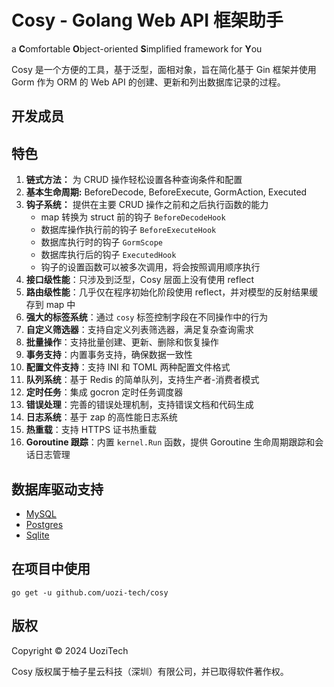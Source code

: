 <script setup>
import { VPTeamMembers } from 'vitepress/theme';

const blogIcon = '<svg xmlns="http://www.w3.org/2000/svg" viewBox="0 0 24 24" xml:space="preserve"><title>Blog</title><path d="M5 23c-2.2 0-4-1.8-4-4v-8h2v4.5c.6-.3 1.3-.5 2-.5 2.2 0 4 1.8 4 4s-1.8 4-4 4zm0-6c-1.1 0-2 .9-2 2s.9 2 2 2 2-.9 2-2-.9-2-2-2zm19 2h-2C22 9.6 14.4 2 5 2V0c10.5 0 19 8.5 19 19zm-5 0h-2c0-6.6-5.4-12-12-12V5c7.7 0 14 6.3 14 14zm-5 0h-2c0-3.9-3.1-7-7-7v-2c5 0 9 4 9 9z"/></svg>';

const members = [
  {
    avatar: 'https://www.github.com/0xJacky.png',
    name: '0xJacky',
    title: '开发者',
    links: [
      { icon: 'github', link: 'https://github.com/0xJacky' },
      { icon: { svg: blogIcon }, link: 'https://jackyu.cn' }
    ]
  }, {
    avatar: 'https://www.github.com/Hintay.png',
    name: 'Hintay',
    title: '开发者',
    links: [
      { icon: 'github', link: 'https://github.com/Hintay' },
      { icon: { svg: blogIcon }, link: 'https://blog.kugeek.com' }
    ]
  }, {
    avatar: 'https://github.com/thahao.png',
    name: 'Thahao',
    title: '开发者',
    links: [
      { icon: 'github', link: 'https://github.com/thahao' },
      { icon: { svg: blogIcon }, link: 'https://blog.2huo.tech' }
    ]
  }, {
    avatar: 'https://github.com/akinoccc.png',
    name: 'Akino',
    title: '开发者',
    links: [
      { icon: 'github', link: 'https://github.com/akinoccc' },
      { icon: { svg: blogIcon }, link: 'https://akino.icu' }
    ]
  },
]
</script>

# Cosy - Golang Web API 框架助手

a **C**omfortable **O**bject-oriented **S**implified framework for **Y**ou

Cosy 是一个方便的工具，基于泛型，面相对象，旨在简化基于 Gin 框架并使用 Gorm 作为 ORM 的 Web API 的创建、更新和列出数据库记录的过程。

## 开发成员

<VPTeamMembers size="small" :members="members" />

## 特色

1. **链式方法：** 为 CRUD 操作轻松设置各种查询条件和配置
2. **基本生命周期:** BeforeDecode, BeforeExecute, GormAction, Executed
3. **钩子系统：** 提供在主要 CRUD 操作之前和之后执行函数的能力
    - map 转换为 struct 前的钩子 `BeforeDecodeHook`
    - 数据库操作执行前的钩子 `BeforeExecuteHook`
    - 数据库执行时的钩子 `GormScope`
    - 数据库执行后的钩子 `ExecutedHook`
    - 钩子的设置函数可以被多次调用，将会按照调用顺序执行
4. **接口级性能**：只涉及到泛型，Cosy 层面上没有使用 reflect
5. **路由级性能**：几乎仅在程序初始化阶段使用 reflect，并对模型的反射结果缓存到 map 中
6. **强大的标签系统**：通过 `cosy` 标签控制字段在不同操作中的行为
7. **自定义筛选器**：支持自定义列表筛选器，满足复杂查询需求
8. **批量操作**：支持批量创建、更新、删除和恢复操作
9. **事务支持**：内置事务支持，确保数据一致性
10. **配置文件支持**：支持 INI 和 TOML 两种配置文件格式
11. **队列系统**：基于 Redis 的简单队列，支持生产者-消费者模式
12. **定时任务**：集成 gocron 定时任务调度器
13. **错误处理**：完善的错误处理机制，支持错误文档和代码生成
14. **日志系统**：基于 zap 的高性能日志系统
15. **热重载**：支持 HTTPS 证书热重载
16. **Goroutine 跟踪**：内置 `kernel.Run` 函数，提供 Goroutine 生命周期跟踪和会话日志管理

## 数据库驱动支持

- [MySQL](https://github.com/uozi-tech/cosy-driver-mysql)
- [Postgres](https://github.com/uozi-tech/cosy-driver-postgres)
- [Sqlite](https://github.com/uozi-tech/cosy-driver-sqlite)

## 在项目中使用
```shell
go get -u github.com/uozi-tech/cosy
```

## 版权
Copyright © 2024 UoziTech

Cosy 版权属于柚子星云科技（深圳）有限公司，并已取得软件著作权。
